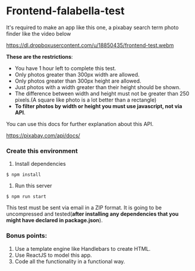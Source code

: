 # Frontend-falabella-test

It's required to make an app like this one, a pixabay search term photo finder like the video below

https://dl.dropboxusercontent.com/u/18850435/frontend-test.webm


**These are the restrictions**:

- You have 1 hour left to complete this test.
- Only photos greater than 300px width are allowed.
- Only photos greater than 300px height are allowed.
- Just photos with a width greater than their height should be shown.
- The difference between width and height must not be greater than 250 pixels.(A square like photo is a lot better than a rectangle)
- **To filter photos by width or height you must use javascript, not via API**.

You can use this docs for further explanation about this API.

https://pixabay.com/api/docs/


### Create this environment

1. Install dependencies
```shell
$ npm install
```

1. Run this server
```shell
$ npm run start
```


This test must be sent via email in a ZIP format. It is going to be uncompressed and tested(**after installing any dependencies that you might have declared in package.json**).


### Bonus points:

1. Use a template engine like Handlebars to create HTML.
1. Use ReactJS to model this app.
1. Code all the functionality in a functional way.
